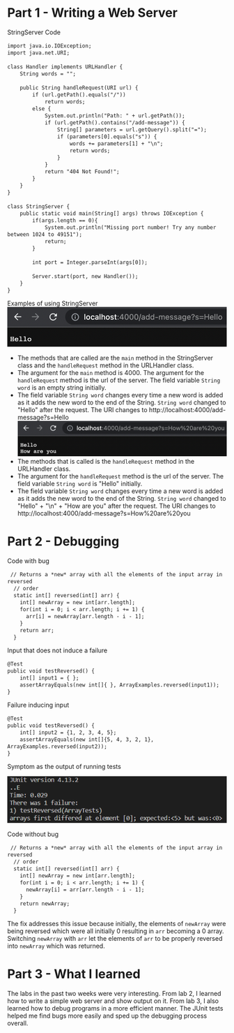 # Part 1 - Writing a Web Server 

StringServer Code

```
import java.io.IOException;
import java.net.URI;

class Handler implements URLHandler {
    String words = "";

    public String handleRequest(URI url) {
        if (url.getPath().equals("/")) 
            return words;
        else {
            System.out.println("Path: " + url.getPath());
            if (url.getPath().contains("/add-message")) {
                String[] parameters = url.getQuery().split("=");
                if (parameters[0].equals("s")) {
                    words += parameters[1] + "\n";
                    return words;
                }
            }
            return "404 Not Found!";
        }
    }
}

class StringServer {
    public static void main(String[] args) throws IOException {
        if(args.length == 0){
            System.out.println("Missing port number! Try any number between 1024 to 49151");
            return;
        }

        int port = Integer.parseInt(args[0]);

        Server.start(port, new Handler());
    }
}
```

Examples of using StringServer
![Hello](images/image9.png)
- The methods that are called are the `main` method in the StringServer class and the `handleRequest` method in the URLHandler class.
- The argument for the `main` method is 4000. The argument for the `handleRequest` method is the url of the server. The field variable `String word` is an empty string initially.
- The field variable `String word` changes every time a new word is added as it adds the new word to the end of the String. `String word` changed to "Hello" after the request. The URI changes to http://localhost:4000/add-message?s=Hello
![How are you](images/image6.png)
- The methods that is called is the `handleRequest` method in the URLHandler class.
- The argument for the `handleRequest` method is the url of the server. The field variable `String word` is "Hello" initially.
- The field variable `String word` changes every time a new word is added as it adds the new word to the end of the String. `String word` changed to "Hello" + "\n" + "How are you" after the request. The URI changes to http://localhost:4000/add-message?s=How%20are%20you

# Part 2 - Debugging

Code with bug
```
 // Returns a *new* array with all the elements of the input array in reversed
  // order
  static int[] reversed(int[] arr) {
    int[] newArray = new int[arr.length];
    for(int i = 0; i < arr.length; i += 1) {
      arr[i] = newArray[arr.length - i - 1];
    }
    return arr;
  }
```  
Input that does not induce a failure 
```
@Test
public void testReversed() {
    int[] input1 = { };
    assertArrayEquals(new int[]{ }, ArrayExamples.reversed(input1));
}
```
Failure inducing input
```
@Test
public void testReversed() {
    int[] input2 = {1, 2, 3, 4, 5};
    assertArrayEquals(new int[]{5, 4, 3, 2, 1}, ArrayExamples.reversed(input2));
}
```
Symptom as the output of running tests

![Failed test](images/image4.png)

Code without bug
```
 // Returns a *new* array with all the elements of the input array in reversed
  // order
  static int[] reversed(int[] arr) {
    int[] newArray = new int[arr.length];
    for(int i = 0; i < arr.length; i += 1) {
      newArray[i] = arr[arr.length - i - 1];
    }
    return newArray;
  }
``` 

The fix addresses this issue because initially, the elements of `newArray` were being reversed which were all initially 0 resulting in `arr` becoming a 0 array. Switching `newArray` with `arr` let the elements of `arr` to be properly reversed into `newArray` which was returned. 

# Part 3 - What I learned 
The labs in the past two weeks were very interesting. From lab 2, I learned how to write a simple web server and show output on it. From lab 3, I also learned how to debug programs in a more efficient manner. The JUnit tests helped me find bugs more easily and sped up the debugging process overall. 
